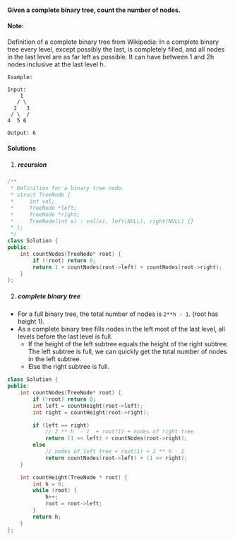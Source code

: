 #### Given a complete binary tree, count the number of nodes.

#### Note:

Definition of a complete binary tree from Wikipedia:
In a complete binary tree every level, except possibly the last, is completely filled, and all nodes in the last level are as far left as possible. It can have between 1 and 2h nodes inclusive at the last level h.

```
Example:

Input: 
    1
   / \
  2   3
 / \  /
4  5 6

Output: 6
```

#### Solutions

1. ##### recursion

```c++
/**
 * Definition for a binary tree node.
 * struct TreeNode {
 *     int val;
 *     TreeNode *left;
 *     TreeNode *right;
 *     TreeNode(int x) : val(x), left(NULL), right(NULL) {}
 * };
 */
class Solution {
public:
    int countNodes(TreeNode* root) {
        if (!root) return 0;
        return 1 + countNodes(root->left) + countNodes(root->right);
    }
};
```

2. ##### complete binary tree

- For a full binary tree, the total number of nodes is `2**h - 1`.  (root has height 1).
- As a complete binary tree fills nodes in the left most of the last level, all levels before the last level is full.
    - If the height of the left subtree equals the height of the right subtree. The left subtree is full, we can quickly get the total number of nodes in the left subtree.
    - Else the right subtree is full.

```c++
class Solution {
public:
    int countNodes(TreeNode* root) {
        if (!root) return 0;
        int left = countHeight(root->left);
        int right = countHeight(root->right);

        if (left == right)
            // 2 ** h  - 1  + root(1) + nodes of right tree
            return (1 << left) + countNodes(root->right); 
        else
            // nodes of left tree + root(1) + 2 ** h - 1
            return countNodes(root->left) + (1 << right);
    }

    int countHeight(TreeNode * root) {
        int h = 0;
        while (root) {
            h++;
            root = root->left;
        }
        return h;
    }
};
```